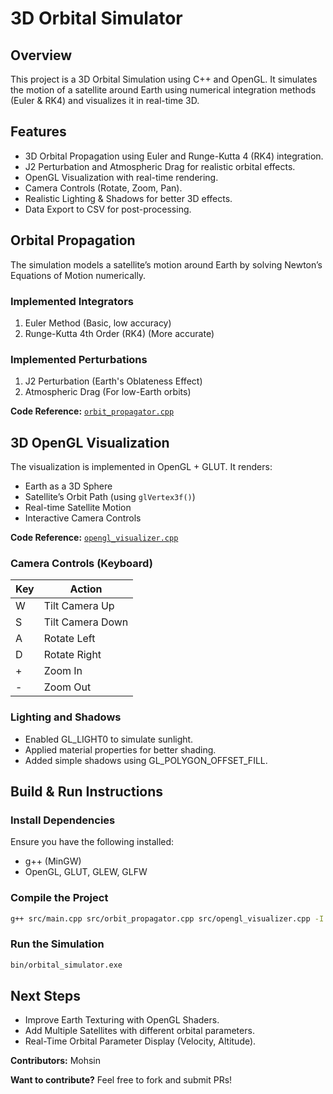 # 3D Orbital Simulator

## Overview
This project is a 3D Orbital Simulation using C++ and OpenGL. It simulates the motion of a satellite around Earth using numerical integration methods (Euler & RK4) and visualizes it in real-time 3D.

## Features
- 3D Orbital Propagation using Euler and Runge-Kutta 4 (RK4) integration.
- J2 Perturbation and Atmospheric Drag for realistic orbital effects.
- OpenGL Visualization with real-time rendering.
- Camera Controls (Rotate, Zoom, Pan).
- Realistic Lighting & Shadows for better 3D effects.
- Data Export to CSV for post-processing.

## Orbital Propagation
The simulation models a satellite’s motion around Earth by solving Newton’s Equations of Motion numerically.

### Implemented Integrators
1. Euler Method (Basic, low accuracy)
2. Runge-Kutta 4th Order (RK4) (More accurate)

### Implemented Perturbations
1. J2 Perturbation (Earth's Oblateness Effect)
2. Atmospheric Drag (For low-Earth orbits)

**Code Reference:** [`orbit_propagator.cpp`](src/orbit_propagator.cpp)

## 3D OpenGL Visualization
The visualization is implemented in OpenGL + GLUT. It renders:
- Earth as a 3D Sphere
- Satellite’s Orbit Path (using `glVertex3f()`)
- Real-time Satellite Motion
- Interactive Camera Controls

**Code Reference:** [`opengl_visualizer.cpp`](src/opengl_visualizer.cpp)

### Camera Controls (Keyboard)
| Key | Action |
|-----|--------|
| W | Tilt Camera Up |
| S | Tilt Camera Down |
| A | Rotate Left |
| D | Rotate Right |
| + | Zoom In |
| - | Zoom Out |

### Lighting and Shadows
- Enabled GL_LIGHT0 to simulate sunlight.
- Applied material properties for better shading.
- Added simple shadows using GL_POLYGON_OFFSET_FILL.

## Build & Run Instructions
### Install Dependencies
Ensure you have the following installed:
- g++ (MinGW)
- OpenGL, GLUT, GLEW, GLFW

### Compile the Project
```sh
g++ src/main.cpp src/orbit_propagator.cpp src/opengl_visualizer.cpp -I include -L lib -o bin/orbital_simulator.exe -lfreeglut -lglfw3 -lglew32 -lglu32 -lopengl32 -lgdi32
```

### Run the Simulation
```sh
bin/orbital_simulator.exe
```

## Next Steps
- Improve Earth Texturing with OpenGL Shaders.
- Add Multiple Satellites with different orbital parameters.
- Real-Time Orbital Parameter Display (Velocity, Altitude).

**Contributors:** Mohsin

**Want to contribute?** Feel free to fork and submit PRs!



